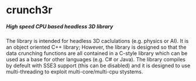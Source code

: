 crunch3r
========
##### High speed CPU based headless 3D library

The library is intended for headless 3D caclulations (e.g. physics or AI).
It is an object oriented C++ library; However, the library is designed so that the data crunching functions are all contained in a C-style library which can be used as a base for other languages (e.g. C# or Java).
The library compiles by defeult with SSE3 support (this can be disabled) and it is designed to use multi-threading to exploit multi-core/multi-cpu stystems.




